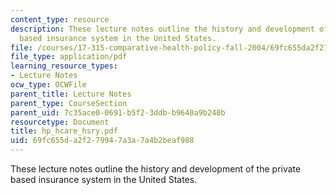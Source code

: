 ```yaml
---
content_type: resource
description: These lecture notes outline the history and development of the private
  based insurance system in the United States.
file: /courses/17-315-comparative-health-policy-fall-2004/69fc655da2f279947a3a7a4b2beaf988_hp_hcare_hsry.pdf
file_type: application/pdf
learning_resource_types:
- Lecture Notes
ocw_type: OCWFile
parent_title: Lecture Notes
parent_type: CourseSection
parent_uid: 7c35ace0-0691-b5f2-3ddb-b9640a9b240b
resourcetype: Document
title: hp_hcare_hsry.pdf
uid: 69fc655d-a2f2-7994-7a3a-7a4b2beaf988
---
```

These lecture notes outline the history and development of the private based insurance system in the United States.


